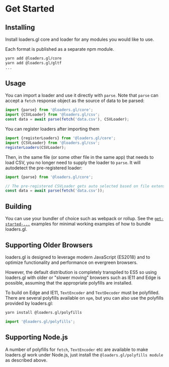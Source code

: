 # Get Started

## Installing

Install loaders.gl core and loader for any modules you would like to use.

Each format is published as a separate npm module.

```bash
yarn add @loaders.gl/core
yarn add @loaders.gl/gltf
...
```

## Usage

You can import a loader and use it directly with `parse`. Note that `parse` can accept a `fetch` response object as the source of data to be parsed:

```js
import {parse} from '@loaders.gl/core';
import {CSVLoader} from '@loaders.gl/csv';
const data = await parse(fetch('data.csv'), CSVLoader);
```

You can register loaders after importing them

```js
import {registerLoaders} from '@loaders.gl/core';
import {CSVLoader} from '@loaders.gl/csv';
registerLoaders(CSVLoader);
```

Then, in the same file (or some other file in the same app) that needs to load CSV, you no longer need to supply the loader to `parse`. It will autodetect the pre-registered loader:

```js
import {parse} from '@loaders.gl/core';

// The pre-registered CSVLoader gets auto selected based on file extension...
const data = await parse(fetch('data.csv'));
```

## Building

You can use your bundler of choice such as webpack or rollup. See the [`get-started-...`](https://github.com/visgl/loaders.gl/tree/master/examples) examples for minimal working examples of how to bundle loaders.gl.

## Supporting Older Browsers

loaders.gl is designed to leverage modern JavaScript (ES2018) and to optimize functionality and performance on evergreen browsers.

However, the default distribution is completely transpiled to ES5 so using loaders.gl with older or "slower moving" browsers such as IE11 and Edge is possible, assuming that the appropriate polyfills are installed.

To build on Edge and IE11, `TextEncoder` and `TextDecoder` must be polyfilled. There are several polyfills available on `npm`, but you can also use the polyfills provided by loaders.gl:

```bash
yarn install @loaders.gl/polyfills
```

```js
import '@loaders.gl/polyfills';
```

## Supporting Node.js

A number of polyfills for `fetch`, `TextEncoder` etc are available to make loaders.gl work under Node.js, just install the `@loaders.gl/polyfills module` as described above.
